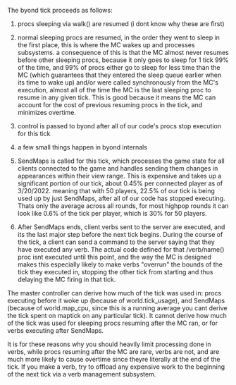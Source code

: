 The byond tick proceeds as follows:

1. procs sleeping via walk() are resumed (i dont know why these are first)

2. normal sleeping procs are resumed, in the order they went to sleep in the first place, this is where the MC wakes up and processes subsystems. a consequence of this is that the MC almost never resumes before other sleeping procs, because it only goes to sleep for 1 tick 99% of the time, and 99% of procs either go to sleep for less time than the MC (which guarantees that they entered the sleep queue earlier when its time to wake up) and/or were called synchronously from the MC's execution, almost all of the time the MC is the last sleeping proc to resume in any given tick. This is good because it means the MC can account for the cost of previous resuming procs in the tick, and minimizes overtime.

3. control is passed to byond after all of our code's procs stop execution for this tick

4. a few small things happen in byond internals

5. SendMaps is called for this tick, which processes the game state for all clients connected to the game and handles sending them changes
   in appearances within their view range. This is expensive and takes up a significant portion of our tick, about 0.45% per connected player
   as of 3/20/2022. meaning that with 50 players, 22.5% of our tick is being used up by just SendMaps, after all of our code has stopped executing. Thats only the average across all rounds, for most highpop rounds it can look like 0.6% of the tick per player, which is 30% for 50 players.

6. After SendMaps ends, client verbs sent to the server are executed, and its the last major step before the next tick begins.
   During the course of the tick, a client can send a command to the server saying that they have executed any verb. The actual code defined
   for that /verb/name() proc isnt executed until this point, and the way the MC is designed makes this especially likely to make verbs
   "overrun" the bounds of the tick they executed in, stopping the other tick from starting and thus delaying the MC firing in that tick.

The master controller can derive how much of the tick was used in: procs executing before it woke up (because of world.tick_usage), and SendMaps (because of world.map_cpu, since this is a running average you cant derive the tick spent on maptick on any particular tick). It cannot derive how much of the tick was used for sleeping procs resuming after the MC ran, or for verbs executing after SendMaps.

It is for these reasons why you should heavily limit processing done in verbs, while procs resuming after the MC are rare, verbs are not, and are much more likely to cause overtime since theyre literally at the end of the tick. If you make a verb, try to offload any expensive work to the beginning of the next tick via a verb management subsystem.
